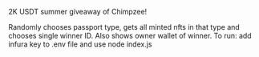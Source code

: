 2K USDT summer giveaway of Chimpzee!

Randomly chooses passport type, gets all minted nfts in that type and chooses single winner ID. Also shows owner wallet of winner.
To run: add infura key to .env file and use node index.js
